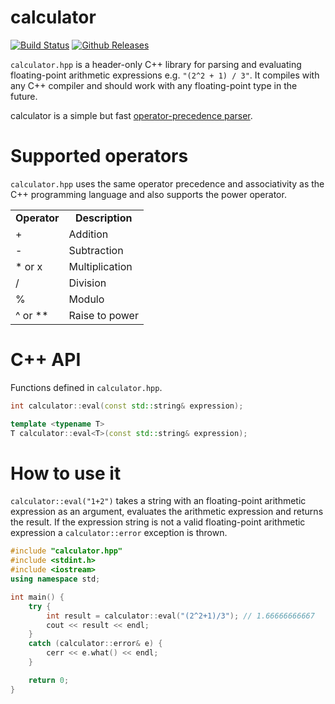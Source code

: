 # calculator

[![Build Status](https://travis-ci.org/jerboa88/calculator.svg)](https://travis-ci.org/jerboa88/calculator)
[![Github Releases](https://img.shields.io/github/release/jerboa88/calculator.svg)](https://github.com/jerboa88/calculator/releases)

```calculator.hpp``` is a header-only C++ library for parsing and
evaluating floating-point arithmetic expressions e.g. ```"(2^2 + 1) / 3"```. It compiles with any C++ compiler and should work with any floating-point type in the future.

calculator is a simple but fast
[operator-precedence parser](https://en.wikipedia.org/wiki/Operator-precedence_parser).

# Supported operators

```calculator.hpp``` uses the same operator precedence and associativity
as the C++ programming language and also supports the power operator.

<table>
	<tr align="center">
		<td><b>Operator</b></td>
		<td><b>Description</b></td>
	</tr>
	<tr align="left">
		<td>+</td>
		<td>Addition</td>
	</tr>
	<tr align="left">
		<td>-</td>
		<td>Subtraction</td>
	</tr>
	<tr align="left">
		<td>* or x</td>
		<td>Multiplication</td>
	</tr>
	<tr align="left">
		<td>/</td>
		<td>Division</td>
	</tr>
	<tr align="left">
		<td>%</td>
		<td>Modulo</td>
	</tr>
	<tr align="left">
		<td>^ or **</td>
		<td>Raise to power</td>
	</tr>
</table>

# C++ API

Functions defined in ```calculator.hpp```.
```C++
int calculator::eval(const std::string& expression);

template <typename T>
T calculator::eval<T>(const std::string& expression);
```

# How to use it

```calculator::eval("1+2")``` takes a string with an floating-point arithmetic expression as an argument, evaluates the arithmetic expression and returns
the result. If the expression string is not a valid floating-point arithmetic expression a ```calculator::error``` exception is thrown.

```C++
#include "calculator.hpp"
#include <stdint.h>
#include <iostream>
using namespace std;

int main() {
	try {
		int result = calculator::eval("(2^2+1)/3"); // 1.66666666667
		cout << result << endl;
	}
	catch (calculator::error& e) {
		cerr << e.what() << endl;
	}

	return 0;
}
```
